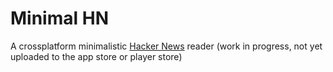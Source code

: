 # Minimal HN

A crossplatform minimalistic [Hacker News](https://news.ycombinator.com/) reader (work in progress, not yet uploaded to the app store or player store)
